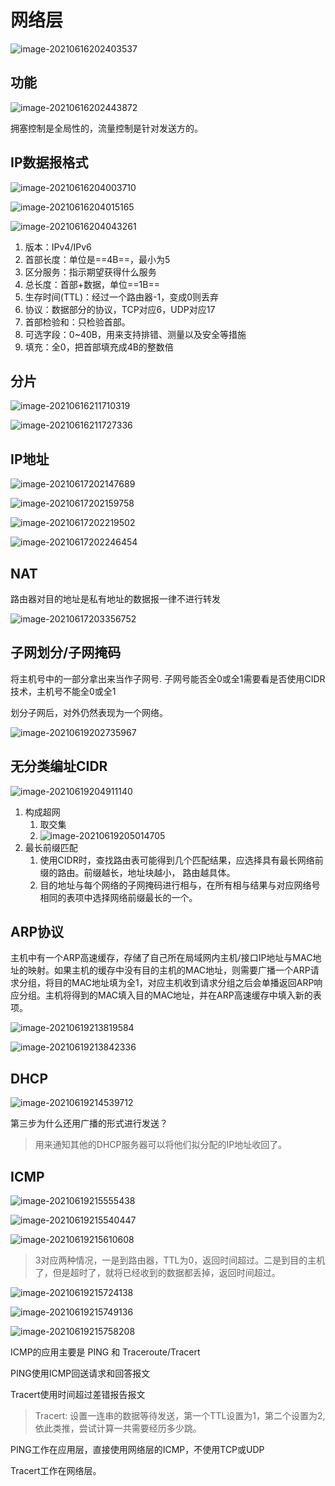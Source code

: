 # 网络层

![image-20210616202403537](Images/image-20210616202403537.png)

## 功能

![image-20210616202443872](Images/image-20210616202443872.png)

拥塞控制是全局性的，流量控制是针对发送方的。

## IP数据报格式

![image-20210616204003710](Images/image-20210616204003710.png)

![image-20210616204015165](Images/image-20210616204015165.png)

![image-20210616204043261](Images/image-20210616204043261.png)

1. 版本：IPv4/IPv6
2. 首部长度：单位是==4B==，最小为5
3. 区分服务：指示期望获得什么服务
4. 总长度：首部+数据，单位==1B==
5. 生存时间(TTL)：经过一个路由器-1，变成0则丢弃
6. 协议：数据部分的协议，TCP对应6，UDP对应17
7. 首部检验和：只检验首部。
8. 可选字段：0~40B，用来支持排错、测量以及安全等措施
9. 填充：全0，把首部填充成4B的整数倍

## 分片

![image-20210616211710319](Images/image-20210616211710319.png)

![image-20210616211727336](Images/image-20210616211727336.png)

## IP地址

  ![image-20210617202147689](Images/image-20210617202147689.png)

![image-20210617202159758](Images/image-20210617202159758.png)

![image-20210617202219502](Images/image-20210617202219502.png)

![image-20210617202246454](Images/image-20210617202246454.png)

## NAT

路由器对目的地址是私有地址的数据报一律不进行转发

![image-20210617203356752](Images/image-20210617203356752.png)

## 子网划分/子网掩码

将主机号中的一部分拿出来当作子网号. 子网号能否全0或全1需要看是否使用CIDR技术，主机号不能全0或全1

划分子网后，对外仍然表现为一个网络。

![image-20210619202735967](Images/image-20210619202735967.png)

## 无分类编址CIDR

![image-20210619204911140](Images/image-20210619204911140.png)

1. 构成超网
    1. 取交集
    2. ![image-20210619205014705](Images/image-20210619205014705.png)
2. 最长前缀匹配
    1. 使用CIDR时，查找路由表可能得到几个匹配结果，应选择具有最长网络前缀的路由。前缀越长，地址块越小， 路由越具体。
    2. 目的地址与每个网络的子网掩码进行相与，在所有相与结果与对应网络号相同的表项中选择网络前缀最长的一个。



## ARP协议

主机中有一个ARP高速缓存，存储了自己所在局域网内主机/接口IP地址与MAC地址的映射。如果主机的缓存中没有目的主机的MAC地址，则需要广播一个ARP请求分组，将目的MAC地址填为全1，对应主机收到请求分组之后会单播返回ARP响应分组。主机将得到的MAC填入目的MAC地址，并在ARP高速缓存中填入新的表项。

![image-20210619213819584](Images/image-20210619213819584.png)

![image-20210619213842336](Images/image-20210619213842336.png)

## DHCP

![image-20210619214539712](Images/image-20210619214539712.png)

第三步为什么还用广播的形式进行发送？

> 用来通知其他的DHCP服务器可以将他们拟分配的IP地址收回了。

## ICMP

![image-20210619215555438](Images/image-20210619215555438.png)

![image-20210619215540447](Images/image-20210619215540447.png)

![image-20210619215610608](Images/image-20210619215610608.png)

> 3对应两种情况，一是到路由器，TTL为0，返回时间超过。二是到目的主机了，但是超时了，就将已经收到的数据都丢掉，返回时间超过。

![image-20210619215724138](Images/image-20210619215724138.png)

![image-20210619215749136](Images/image-20210619215749136.png)

![image-20210619215758208](Images/image-20210619215758208.png)

ICMP的应用主要是 PING 和 Traceroute/Tracert

PING使用ICMP回送请求和回答报文

Tracert使用时间超过差错报告报文

> Tracert: 设置一连串的数据等待发送，第一个TTL设置为1，第二个设置为2, 依此类推，尝试计算一共需要经历多少跳。

PING工作在应用层，直接使用网络层的ICMP，不使用TCP或UDP

Tracert工作在网络层。